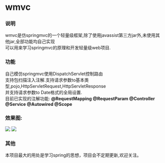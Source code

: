 # wmvc
<h3>说明</h3>
wmvc是仿springmvc的一个轻量级框架,除了使用javassist第三方jar外,未使用其他jar,全部功能均自己实现<br>
可以用来学习springmvc的原理和开发轻量级web项目.<br>
<h3>功能</h3>
自己模仿springmvc使用DispatchServlet控制路由<br>
支持包扫描注入注解.支持请求参数to基本类型,pojo,HttpServletRequest,HttpServletResponse<br>
并支持请求参数to Date格式的全局设置.<br>
目前已实现的注解功能:
<strong>
@RequestMapping
@RequestParam
@Controller
@Service
@Autowired
@Scope
</strong>
<h3>效果图:</h3>
<img src = "https://github.com/Wayming233/wmvc/blob/master/img/image2.png">
<img src = "https://github.com/Wayming233/wmvc/blob/master/img/image1.png">
<br>
<h3>其他</h3>
 本项目最大的用处是学习spring的思想，项目会不定期更新,欢迎关注。


